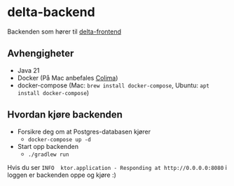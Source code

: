 # delta-backend

Backenden som hører til [delta-frontend](https://github.com/navikt/delta-frontend)

## Avhengigheter

- Java 21
- Docker (På Mac anbefales [Colima](https://github.com/abiosoft/colima))
- docker-compose (Mac: `brew install docker-compose`, Ubuntu: `apt install docker-compose`)

## Hvordan kjøre backenden

- Forsikre deg om at Postgres-databasen kjører
  - `docker-compose up -d`
- Start opp backenden
  - `./gradlew run`

Hvis du ser `INFO  ktor.application - Responding at http://0.0.0.0:8080` i loggen er backenden oppe og kjøre :)
